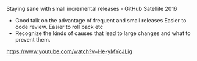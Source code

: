 
Staying sane with small incremental releases - GitHub Satellite 2016
- Good talk on the advantage of frequent and small releases
   Easier to code review. 
   Easier to roll back
   etc
- Recognize the kinds of causes that lead to large changes and what to prevent them.

https://www.youtube.com/watch?v=He-yMYcJLig

